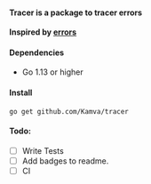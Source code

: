 #### Tracer is a package to tracer errors 

**Inspired by [errors](https://github.com/pkg/errors)**

#### Dependencies
- Go 1.13 or higher

#### Install
```
go get github.com/Kamva/tracer
```

#### Todo:
- [ ] Write Tests
- [ ] Add badges to readme.
- [ ] CI 